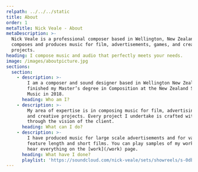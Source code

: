 ```yaml
---
relpath: ../../../static
title: About
order: 1
metaTitle: Nick Veale - About
metaDescription: >-
  Nick Veale is a professional composer based in Wellington, New Zealand. He
  composes and produces music for film, advertisements, games, and creative
  projects.
heading: I compose music and audio that perfectly meets your needs.
image: /images/aboutpicture.jpg
sections:
  section:
    - description: >-
        I am a composer and sound designer based in Wellington New Zealand. I
        finished my Master’s degree in Composition at the New Zealand School of
        Music in 2018.
      heading: Who am I?
    - description: >-
        My area of expertise is in composing music for film, advertising, games,
        and creative projects. Every project I undertake is crafted with passion
        through the vision of the client.
      heading: What can I do?
    - description: >-
        I have produced music for large scale advertisements and for various
        feature length and short films. You can play samples of my work below or
        hear everything on the [work](/work) page.
      heading: What have I done?
      playlist: 'https://soundcloud.com/nick-veale/sets/showreels/s-0dbVX'
---
```


